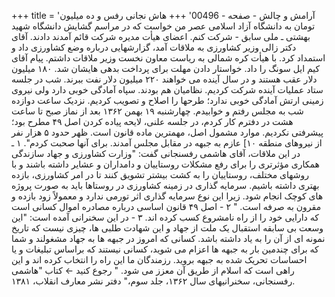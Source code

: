 +++
title = 'آرامش و چالش - صفحه - 00496'
+++
هاش نجانی رفس و ده میلیون تومان به دانشگاه آزاد اسلامی عصر من خواست که در مراسم گشایش دانشگاه شهید بهشتی ـ ملی سابق - شرکت کنم. اعضای هیأت مدیره شرکت قائم آمدند دادند. آقای دکتر زالی وزیر کشاورزی به ملاقات آمد، گزارشهایی درباره وضع کشاورزی داد و استمداد کرد. با هیأت کره شمالی به ریاست معاون نخست وزیر ملاقات داشتم. پیام آقای کیم ایل سونگ را داد. خواستار دادن مهلت برای پرداخت بدهی هایشان شد. ۱۸۰ میلیون دلار عقب هستند و در سال آینده می خواهند ۲۲۰ میلیون دلار نفت ببرند. شب در جلسه ستاد عملیات آینده شرکت کردیم. نظامیان هم بودند. سپاه آمادگی خوبی دارد ولی نیروی زمینی ارتش آمادگی خوبی ندارد؛ طرحها را اصلاح و تصویب کردیم. نزدیک ساعت دوازده شب به مجلس رفتم و خوابیدم. چهارشنبه ۱۹ بهمن ۱۳۶۲ بعد از نماز صبح تا ساعت هشت در دفترم کار کردم، در جلسه علنی، لایحه پیاده کردن اصل ۴۹ مطرح بود؛ پیشرفتی نکردیم. موارد مشمول اصل، مهمترین ماده قانون است. ظهر حدود ۵ هزار نفر از نیروهای منطقه ۱۰] عازم به جبهه در مقابل مجلس آمدند. برای آنها صحبت کردم". ۱ ـ در این ملاقات، آقای هاشمی رفسنجانی گفت: "وزارت کشاورزی و جهاد سازندگی همکاری مؤثرتری را برای رفع مشکلات روستاییان و دامداران و عشایر داشته باشند و با روشهای مختلف، روستاییان را به کشت بیشتر تشویق کنند تا در امر کشاورزی، بازده بهتری داشته باشیم. سرمایه گذاری در زمینه کشاورزی در روستاها باید به صورت پروژه های کوچک انجام شود. زیرا این نوع سرمایه گذاری اثر تورمی ندارد و معمولاً زود بازده و مقرون به صرفه است. " ۲ - اصل ۴۹ قانون اساسی درباره مصادره اموال کسانی است که دارایی خود را از راه نامشروع کسب کرده اند. ۳ - در این سخنرانی آمده است: "این وسعت بی سابقه استقبال یک ملت از جهاد و این شهادت طلبی ها، چیزی نیست که تاریخ نمونه ای از آن را به یاد داشته باشد. کسانی که امروز در جبهه ها به جهاد مشغولند و شما که برای چندمین بار به جبهه ها اعزام می شوید، کسانی نیستند که براساس تبلیغات و یا احساسات تحریک شده به جبهه بروید. رزمندگان ما این راه را انتخاب کرده اند و این راهی است که اسلام از طریق آن معزز می شود. " رجوع کنید ← کتاب "هاشمی رفسنجانی، سخنرانیهای سال ۱۳۶۲، جلد سوم،" دفتر نشر معارف انقلاب، ۱۳۸۱.